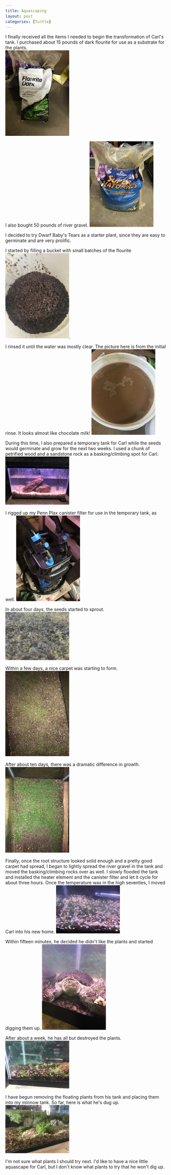 ```yaml
---
title: Aquascaping
layout: post
categories: [Turtle]
---
```


I finally received all the items I needed to begin the transformation of Carl's tank. I purchased about 15 pounds of dark flourite for use as a substrate for the plants.<br><img src="/assets/aquascaping202003/2020-03-05_13.36.40.jpeg" width="200">

I also bought 50 pounds of river gravel. <img src="/assets/aquascaping202003/2020-03-05_13.37.01.jpeg" width="200">

<!--more-->

I decided to try Dwarf Baby's Tears as a starter plant, since they are easy to germinate and are very prolific. 

I started by filling a bucket with small batches of the flourite <img src="/assets/aquascaping202003/2020-03-05_18.08.17.jpeg" width="200">. 

I rinsed it until the water was mostly clear. The picture here is from the initial rinse. It looks almost like chocolate milk! <img src="/assets/aquascaping202003/2020-03-05_18.08.29.jpeg" width="200">

During this time, I also prepared a temporary tank for Carl while the seeds would germinate and grow for the next two weeks. I used a chunk of petrified wood and a sandstone rock as a basking/climbing spot for Carl. <img src="/assets/aquascaping202003/2020-03-06_18.30.19.jpeg" width="200">

I rigged up my Penn Plax canister filter for use in the temporary tank, as well. <img src="/assets/aquascaping202003/2020-03-06_18.54.41.jpeg" width="200">

In about four days, the seeds started to sprout. <img src="/assets/aquascaping202003/2020-03-11_18.58.52.jpeg" width="200">

Within a few days, a nice carpet was starting to form. <img src="/assets/aquascaping202003/2020-03-12_19.58.43.jpeg" width="200">

After about ten days, there was a dramatic difference in growth. <img src="/assets/aquascaping202003/2020-03-18_15.34.40.jpeg" width="200">

Finally, once the root structure looked solid enough and a pretty good carpet had spread, I began to lightly spread the river gravel in the tank and moved the basking/climbing rocks over as well. I slowly flooded the tank and installed the heater element and the canister filter and let it cycle for about three hours. Once the temperature was in the high seventies, I moved Carl into his new home. <img src="/assets/aquascaping202003/2020-03-18_16.04.22.jpeg" width="200">

Within fifteen minutes, he decided he didn't like the plants and started digging them up. <img src="/assets/aquascaping202003/2020-03-18_16.40.34.jpeg" width="200">

After about a week, he has all but destroyed the plants. <img src="/assets/aquascaping202003/2020-03-26_17.15.27.jpeg" width="200">

I have begun removing the floating plants from his tank and placing them into my minnow tank. So far, here is what he's dug up. <img src="/assets/aquascaping202003/2020-03-26_17.15.19.jpeg" width="200">

I'm not sure what plants I should try next. I'd like to have a nice little aquascape for Carl, but I don't know what plants to try that he won't dig up.
